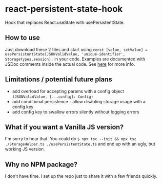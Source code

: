 # react-persistent-state-hook
Hook that replaces React.useState with usePersistentState.

## How to use
Just download these 2 files and start using `const [value, setValue] = usePersistentState(JSONValidValue, 'unique-identifier', StorageTypes.session);` in your code. Examples are documented with JSDoc comments inside the actual code. See [here](https://github.com/deniskabana/react-persistent-state-hook/blob/main/usePersistentState.ts#L40) for more info.

## Limitations / potential future plans
- add overload for accepting params with a config object `(JSONValidValue, {...config}: Config)`
- add conditional persistence - allow disabling storage usage with a config key
- add config key to swallow errors silently without logging errors

## What if you want a Vanilla JS version?
I'm sorry to hear that. You could do `$ npx tsc --init && npx tsc ./StorageHelper.ts ./usePersistentState.ts` and end up with an ugly, but working JS version.

## Why no NPM package?
I don't have time. I set up the repo just to share it with a few friends quickly.
